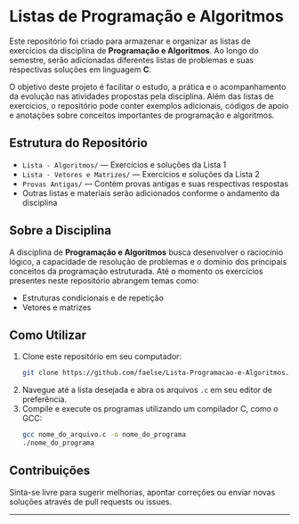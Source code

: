 # Listas de Programação e Algoritmos

Este repositório foi criado para armazenar e organizar as listas de exercícios da disciplina de **Programação e Algoritmos**. Ao longo do semestre, serão adicionadas diferentes listas de problemas e suas respectivas soluções em linguagem **C**.

O objetivo deste projeto é facilitar o estudo, a prática e o acompanhamento da evolução nas atividades propostas pela disciplina. Além das listas de exercícios, o repositório pode conter exemplos adicionais, códigos de apoio e anotações sobre conceitos importantes de programação e algoritmos.

## Estrutura do Repositório

- `Lista - Algoritmos/` — Exercícios e soluções da Lista 1
- `Lista - Vetores e Matrizes/` — Exercícios e soluções da Lista 2
- `Provas Antigas/` — Contém provas antigas e suas respectivas respostas
- Outras listas e materiais serão adicionados conforme o andamento da disciplina

## Sobre a Disciplina

A disciplina de **Programação e Algoritmos** busca desenvolver o raciocínio lógico, a capacidade de resolução de problemas e o domínio dos principais conceitos da programação estruturada. Até o momento os exercícios presentes neste repositório abrangem temas como:

- Estruturas condicionais e de repetição
- Vetores e matrizes

## Como Utilizar

1. Clone este repositório em seu computador:
   ```bash
   git clone https://github.com/faelse/Lista-Programacao-e-Algoritmos.git
   ```
2. Navegue até a lista desejada e abra os arquivos `.c` em seu editor de preferência.
3. Compile e execute os programas utilizando um compilador C, como o GCC:
   ```bash
   gcc nome_do_arquivo.c -o nome_do_programa
   ./nome_do_programa
   ```

## Contribuições

Sinta-se livre para sugerir melhorias, apontar correções ou enviar novas soluções através de pull requests ou issues.

---
